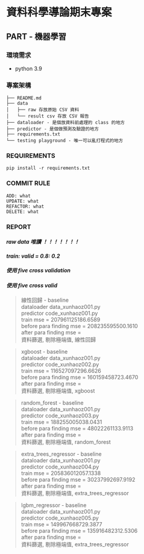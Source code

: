 # 資料科學導論期末專案
## PART - 機器學習

### 環境需求
* python 3.9

### 專案架構
```
├── README.md
├── data 
│   ├── raw 存放原始 CSV 資料
│   └── result csv 存放 CSV 報告
├── dataloader - 是個放資料前處理的 class 的地方
├── predictor - 是個做預測及驗證的地方
├── requirements.txt
└── testing playground - 唯一可以亂打程式的地方

```

### REQUIREMENTS
```shell
pip install -r requirements.txt
```

### COMMIT RULE
```
ADD: what
UPDATE: what
REFACTOR: what
DELETE: what
```


### REPORT
#### **_raw data 唯讀 ！！！！！！！_**
#### **_train: valid = 0.8: 0.2_**
#### **_使用 five cross validation_**
#### **_使用 five cross valid_**

> 線性回歸 - baseline \
> dataloader data_xunhaoz001.py \
> predictor code_xunhaoz001.py \
> train mse = 207961125186.6589 \
> before para finding mse = 208235595500.1610 \
> after para finding mse =  \
> 資料篩選, 剔除極端值, 線性回歸

> xgboost - baseline \
> dataloader data_xunhaoz001.py \
> predictor code_xunhaoz002.py \
> train mse = 116527097296.6626 \
> before para finding mse = 160159458723.4670 \
> after para finding mse =  \
> 資料篩選, 剔除極端值, xgboost

> random_forest - baseline \
> dataloader data_xunhaoz001.py \
> predictor code_xunhaoz003.py \
> train mse = 188255005038.0431 \
> before para finding mse = 48022261133.9113 \
> after para finding mse =  \
> 資料篩選, 剔除極端值, random_forest

> extra_trees_regressor - baseline \
> dataloader data_xunhaoz001.py \
> predictor code_xunhaoz004.py \
> train mse = 205836012057.1338 \
> before para finding mse = 30237992697.9192 \
> after para finding mse =  \
> 資料篩選, 剔除極端值, extra_trees_regressor

 
> lgbm_regressor - baseline \
> dataloader data_xunhaoz001.py \
> predictor code_xunhaoz005.py \
> train mse = 149967668729.3877 \
> before para finding mse = 135916482312.5306 \
> after para finding mse =  \
> 資料篩選, 剔除極端值, extra_trees_regressor